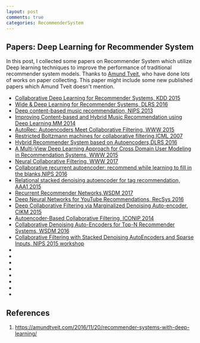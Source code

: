 ```yaml
---
layout: post
comments: true
categories: RecommenderSystem
---
```

## Papers: Deep Learning for Recommender System
In this post, I collected some papers on Recommender System which utilize Deep learning techniques to improve the performance of traditional recommender system models. Thanks to [Amund Tveit](https://amundtveit.com/2016/11/20/recommender-systems-with-deep-learning/), who have done lots of works on paper collecting. This paper might include some new published papers which Amund Tveit doesn't mention.

* [Collaborative Deep Learning for Recommender Systems, KDD 2015](https://arxiv.org/pdf/1409.2944.pdf)
* [Wide & Deep Learning for Recommender Systems, DLRS 2016](https://arxiv.org/abs/1606.07792)
* [Deep content-based music recommendation, NIPS 2013](http://papers.nips.cc/paper/5004-deep-content-based-music-recommendation)
* [Improving Content-based and Hybrid Music Recommendation using Deep Learning,MM 2014](http://dl.acm.org/citation.cfm?id=2654940)
* [AutoRec: Autoencoders Meet Collaborative Filtering, WWW 2015](http://dl.acm.org/citation.cfm?id=2742726)
* [Restricted Boltzmann machines for collaborative filtering,ICML 2007](http://dl.acm.org/citation.cfm?id=1273596)
* [Hybrid Recommender System based on Autoencoders,DLRS 2016](http://dl.acm.org/citation.cfm?id=2988456)
* [A Multi-View Deep Learning Approach for Cross Domain User Modeling in Recommendation Systems, WWW 2015](http://dl.acm.org/citation.cfm?id=2741667)
* [Neural Collaborative Filtering, WWW 2017](http://www.comp.nus.edu.sg/~xiangnan/papers/ncf.pdf)
* [Collaborative recurrent autoencoder: recommend while learning to fill in the blanks,NIPS 2016](http://www.wanghao.in/paper/NIPS16_CRAE.pdf)
* [Relational stacked denoising autoencoder for tag recommendation, AAA1 2015](http://www.wanghao.in/paper/AAAI15_RSDAE.pdf)
* [Recurrent Recommender Networks,WSDM 2017](http://alexbeutel.com/papers/rrn_wsdm2017.pdf)
* [Deep Neural Networks for YouTube Recommendations, RecSys 2016](http://dl.acm.org/citation.cfm?id=2959190)
* [Deep Collaborative Filtering via Marginalized Denoising Auto-encoder, CIKM 2015](http://dl.acm.org/citation.cfm?id=2806527)
* [Autoencoder-Based Collaborative Filtering, ICONIP 2014](https://link.springer.com/chapter/10.1007/978-3-319-12643-2_35)
* [Collaborative Denoising Auto-Encoders for Top-N Recommender Systems, WSDM 2016](http://dl.acm.org/citation.cfm?id=2835837)
* [Collaborative Filtering with Stacked Denoising AutoEncoders and Sparse Inputs, NIPS 2015 workshop](https://hal.inria.fr/hal-01256422/)
* []()
* []()
* []()
* []()
* []()
* []()
* []()
* []()


## References
1. https://amundtveit.com/2016/11/20/recommender-systems-with-deep-learning/
